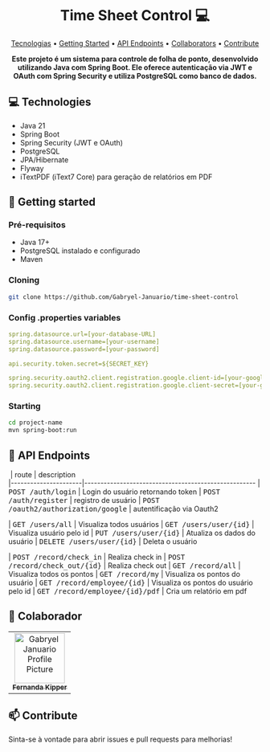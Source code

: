 <h1 align="center" style="font-weight: bold;">Time Sheet Control 💻</h1>

<p align="center">
 <a href="#tech">Tecnologias</a> • 
 <a href="#started">Getting Started</a> • 
  <a href="#routes">API Endpoints</a> •
 <a href="#colab">Collaborators</a> •
 <a href="#contribute">Contribute</a>
</p>

<p align="center">
    <b>Este projeto é um sistema para controle de folha de ponto, desenvolvido utilizando Java com Spring Boot. Ele oferece autenticação via JWT e OAuth com Spring Security e utiliza PostgreSQL como banco de dados.</b>
</p>

<h2 id="technologies">💻 Technologies</h2>

- Java 21
- Spring Boot
- Spring Security (JWT e OAuth)
- PostgreSQL
- JPA/Hibernate
- Flyway
- iTextPDF (iText7 Core) para geração de relatórios em PDF

<h2 id="started">🚀 Getting started</h2>

<h3>Pré-requisitos</h3>

- Java 17+
- PostgreSQL instalado e configurado
- Maven

<h3>Cloning</h3>

```bash
git clone https://github.com/Gabryel-Januario/time-sheet-control
```

<h3>Config .properties variables</h2>


```yaml
spring.datasource.url=[your-database-URL]
spring.datasource.username=[your-username]
spring.datasource.password=[your-password]

api.security.token.secret=${SECRET_KEY}

spring.security.oauth2.client.registration.google.client-id=[your-google-client-id]
spring.security.oauth2.client.registration.google.client-secret=[your-google-client-secret]
```

<h3>Starting</h3>

```bash
cd project-name
mvn spring-boot:run
```

<h2 id="routes">📍 API Endpoints</h2>

​
| route               | description                                          
|----------------------|-----------------------------------------------------
| <kbd>POST /auth/login</kbd>     | Login do usuário retornando token 
| <kbd>POST /auth/register</kbd>     | registro de usuário 
| <kbd>POST /oauth2/authorization/google</kbd>     | autentificação via Oauth2 

| <kbd>GET /users/all</kbd>     | Visualiza todos usuários 
| <kbd>GET /users/user/{id}</kbd>     | Visualiza usuário pelo id 
| <kbd>PUT /users/user/{id}</kbd>     | Atualiza os dados do usuário 
| <kbd>DELETE /users/user/{id}</kbd>     | Deleta o usuário 

| <kbd>POST /record/check_in</kbd>     | Realiza check in 
| <kbd>POST /record/check_out/{id}</kbd>     | Realiza check out 
| <kbd>GET /record/all</kbd>     | Visualiza todos os pontos 
| <kbd>GET /record/my</kbd>     | Visualiza os pontos do usuário 
| <kbd>GET /record/employee/{id}</kbd>     | Visualiza os pontos do usuário pelo id 
| <kbd>GET /record/employee/{id}/pdf</kbd>     | Cria um relatório em pdf 


<h2 id="colab">🤝 Colaborador</h2>

<table>
  <tr>
    <td align="center">
      <a href="#">
        <img src="https://avatars.githubusercontent.com/u/161720296?s=96&v=4" width="100px;" alt="Gabryel Januario Profile Picture"/><br>
        <sub>
          <b>Fernanda Kipper</b>
        </sub>
      </a>
    </td>
  </tr>
</table>

<h2 id="contribute">📫 Contribute</h2>

Sinta-se à vontade para abrir issues e pull requests para melhorias!

